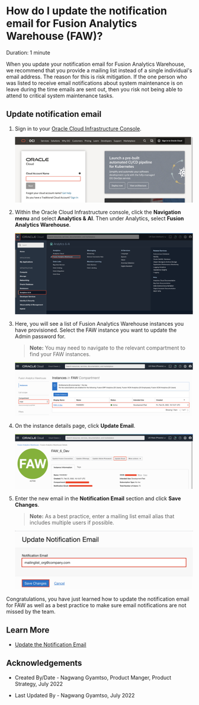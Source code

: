 # How do I update the notification email for Fusion Analytics Warehouse (FAW)?
Duration: 1 minute

When you update your notification email for Fusion Analytics Warehouse, we recommend that you provide a mailing list instead of a single individual's email address. The reason for this is risk mitigation. If the one person who was listed to receive email notifications about system maintenance is on leave during the time emails are sent out, then you risk not being able to attend to critical system maintenance tasks.

## Update notification email

1. Sign in to your [Oracle Cloud Infrastructure Console](https://cloud.oracle.com/).

    ![OCI Console login](images/oci-login.png)

2. Within the Oracle Cloud Infrastructure console, click the **Navigation menu** and select **Analytics & AI**. Then under Analytics, select **Fusion Analytics Warehouse**.

    ![Analytics & AI](images/analytics-ai.png)

3. Here, you will see a list of Fusion Analytics Warehouse instances you have provisioned. Select the FAW instance you want to update the Admin password for.

    >**Note:** You may need to navigate to the relevant compartment to find your FAW instances.

    ![Select FAW instance](images/select-instance.png)

4. On the instance details page, click **Update Email**.

    ![Update email](images/update-email.png)

5. Enter the new email in the **Notification Email** section and click **Save Changes**.

    >**Note:** As a best practice, enter a mailing list email alias that includes multiple users if possible.

    ![Enter new email](images/new-email.png)

Congratulations, you have just learned how to update the notification email for FAW as well as a best practice to make sure email notifications are not missed by the team.

## Learn More

* [Update the Notification Email](https://docs.oracle.com/en/cloud/saas/analytics/22r2/fawag/update-notification-email.html)

## Acknowledgements

- Created By/Date - Nagwang Gyamtso, Product Manger, Product Strategy, July 2022

- Last Updated By - Nagwang Gyamtso, July 2022

